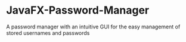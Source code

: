 # JavaFX-Password-Manager
A password manager with an intuitive GUI for the easy management of stored usernames and passwords
